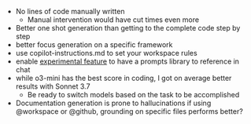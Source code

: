 
- No lines of code manually written
  - Manual intervention would have cut times even more
- Better one shot generation than getting to the complete code step by step
- better focus generation on a specific framework
- use copilot-instructions.md to set your workspace rules
- enable [experimental feature](https://code.visualstudio.com/docs/copilot/copilot-customization#_reusable-prompt-files-experimental) to have a prompts library to reference in chat
- while o3-mini has the best score in coding, I got on average better results with Sonnet 3.7
  - Be ready to switch models based on the task to be accomplished
- Documentation generation is prone to hallucinations if using @workspace or @github, grounding on specific files performs better?

